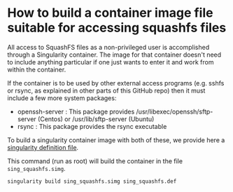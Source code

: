 
# How to build a container image file suitable for accessing squashfs files

All access to SquashFS files as a non-privileged user is accomplished
through a Singularity container. The image for that container doesn't
need to include anything particular if one just wants to enter it and
work from within the container.

If the container is to be used by other external access programs
(e.g. sshfs or rsync, as explained in other parts of this GitHub repo)
then it must include a few more system packages:

* openssh-server :
  This package provides /usr/libexec/openssh/sftp-server (Centos) or /usr/lib/sftp-server (Ubuntu)
* rsync :
  This package provides the rsync executable

To build a singularity container image with both of these, we provide
here a [singularity definition file](https://sylabs.io/guides/3.0/user-guide/definition_files.html).

This command (run as root) will build the container in the file `sing_squashfs.simg`.

```shell
singularity build sing_squashfs.simg sing_squashfs.def
```

